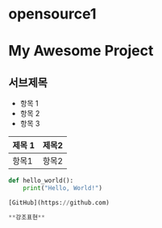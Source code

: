 # opensource1

# My Awesome Project
## 서브제목

- 항목 1
- 항목 2
- 항목 3

| 제목 1| 제목2 |
|-------|-------|
| 항목1 | 항목2 |

```python
def hello_world():
    print("Hello, World!")

[GitHub](https://github.com)

**강조표현**
